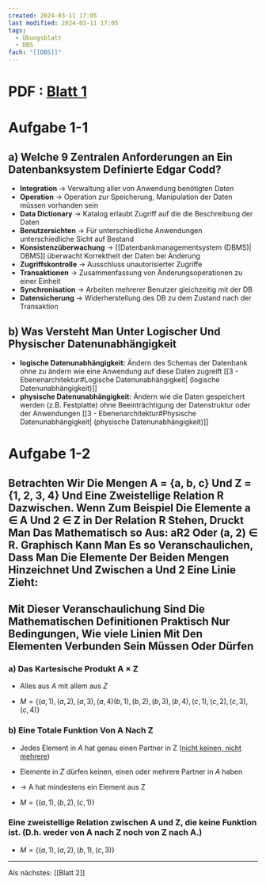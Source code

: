 ```yaml
---
created: 2024-03-11 17:05
last modified: 2024-03-11 17:05
tags:
  - Übungsblatt
  - DBS
fach: "[[DBS]]"
---
```

# PDF : [Blatt 1](obsidian://open?vault=Uni&file=Uni2%2F3.%20Semester%2FDBS%2F%C3%9CB%2F%C3%9CB%201%2Fu01.pdf)

# Aufgabe 1-1
## a) Welche 9 Zentralen Anforderungen an Ein Datenbanksystem Definierte Edgar Codd?
 
- **Integration** → Verwaltung aller von Anwendung benötigten Daten 
- **Operation** → Operation zur Speicherung, Manipulation der Daten müssen vorhanden sein 
- **Data Dictionary** → Katalog erlaubt Zugriff auf die die Beschreibung der Daten
- **Benutzersichten** → Für unterschiedliche Anwendungen unterschiedliche Sicht auf Bestand
- **Konsistenzüberwachung** → [[Datenbankmanagementsystem (DBMS)| DBMS]] überwacht Korrektheit der Daten bei Änderung
- **Zugriffskontrolle** → Ausschluss unautorisierter Zugriffe
- **Transaktionen** → Zusammenfassung von Änderungsoperationen zu einer Einheit 
- **Synchronisation** → Arbeiten mehrerer Benutzer gleichzeitig mit der DB
- **Datensicherung** → Widerherstellung des DB zu dem Zustand nach der Transaktion
## b) Was Versteht Man Unter Logischer Und Physischer Datenunabhängigkeit

- **logische Datenunabhängigkeit:** Ändern des Schemas der Datenbank ohne zu ändern wie eine Anwendung auf diese Daten zugreift [[3 - Ebenenarchitektur#Logische Datenunabhängigkeit| (logische Datenunabhängigkeit)]]
- **physische Datenunabhängigkeit:** Ändern wie die Daten gespeichert werden (z.B. Festplatte) ohne Beeinträchtigung der Datenstruktur oder der Anwendungen [[3 - Ebenenarchitektur#Physische Datenunabhängigkeit| (physische Datenunabhängigkeit)]]

# Aufgabe 1-2

## Betrachten Wir Die Mengen A = {a, b, c} Und Z = {1, 2, 3, 4} Und Eine Zweistellige Relation R Dazwischen. Wenn Zum Beispiel Die Elemente a ∈ A Und 2 ∈ Z in Der Relation R Stehen, Druckt Man Das Mathematisch so Aus: aR2 Oder (a, 2) ∈ R. Graphisch Kann Man Es so Veranschaulichen, Dass Man Die Elemente Der Beiden Mengen Hinzeichnet Und Zwischen a Und 2 Eine Linie Zieht:

## Mit Dieser Veranschaulichung Sind Die Mathematischen Definitionen Praktisch Nur Bedingungen, Wie viele Linien Mit Den Elementen Verbunden Sein Müssen Oder Dürfen

### a) Das Kartesische Produkt A × Z

- Alles aus *A* mit allem aus *Z*

- $M = \{(a,1),(a,2),(a,3),(a,4)(b,1),(b,2),(b,3),(b,4),(c,1),(c,2),(c,3),(c,4)\}$ 

### b) Eine Totale Funktion Von A Nach Z

- Jedes Element in *A* hat genau einen Partner in Z (<u>nicht keinen, nicht mehrere</u>)
- Elemente in *Z* dürfen keinen, einen oder mehrere Partner in *A* haben
- → A hat mindestens ein Element aus Z 

- $M = \{(a,1),(b,2),(c,1) \}$

### Eine zweistellige Relation zwischen A und Z, die keine Funktion ist. (D.h. weder von A nach Z noch von Z nach A.)

- $M = \{(a,1),(a,2),(b,1),(c,3) \}$

---

Als nächstes: [[Blatt 2]]